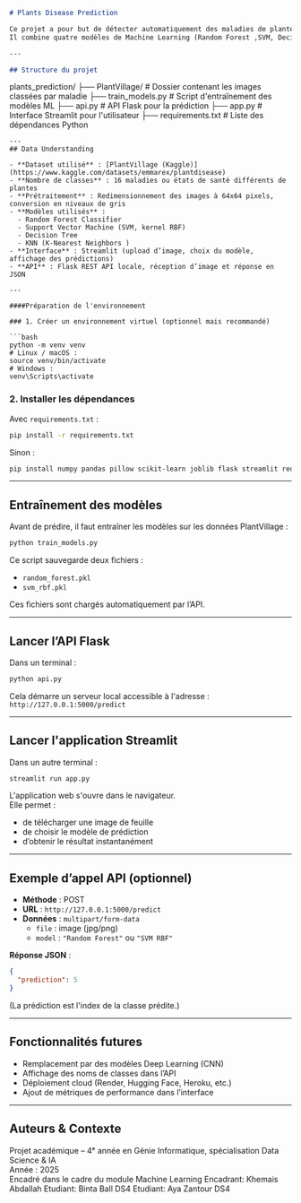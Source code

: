 ```markdown
# Plants Disease Prediction

Ce projet a pour but de détecter automatiquement des maladies de plantes à partir d’images de feuilles.
Il combine quatre modèles de Machine Learning (Random Forest ,SVM, Decision Tree, KNN), une API Flask pour faire les prédictions, et une interface utilisateur avec Streamlit.

---

## Structure du projet

```
plants_prediction/
├── PlantVillage/           # Dossier contenant les images classées par maladie
├── train_models.py         # Script d'entraînement des modèles ML
├── api.py                  # API Flask pour la prédiction
├── app.py                  # Interface Streamlit pour l'utilisateur
├── requirements.txt        # Liste des dépendances Python
```
---
## Data Understanding

- **Dataset utilisé** : [PlantVillage (Kaggle)](https://www.kaggle.com/datasets/emmarex/plantdisease)
- **Nombre de classes** : 16 maladies ou états de santé différents de plantes
- **Prétraitement** : Redimensionnement des images à 64x64 pixels, conversion en niveaux de gris
- **Modèles utilisés** :
  - Random Forest Classifier
  - Support Vector Machine (SVM, kernel RBF)
  - Decision Tree
  - KNN (K-Nearest Neighbors )
- **Interface** : Streamlit (upload d’image, choix du modèle, affichage des prédictions)
- **API** : Flask REST API locale, réception d’image et réponse en JSON

---

####Préparation de l'environnement

### 1. Créer un environnement virtuel (optionnel mais recommandé)

```bash
python -m venv venv
# Linux / macOS :
source venv/bin/activate
# Windows :
venv\Scripts\activate
```

### 2. Installer les dépendances

Avec `requirements.txt` :

```bash
pip install -r requirements.txt
```

Sinon :

```bash
pip install numpy pandas pillow scikit-learn joblib flask streamlit requests
```

---

## Entraînement des modèles

Avant de prédire, il faut entraîner les modèles sur les données PlantVillage :

```bash
python train_models.py
```

Ce script sauvegarde deux fichiers :
- `random_forest.pkl`
- `svm_rbf.pkl`

Ces fichiers sont chargés automatiquement par l’API.

---

## Lancer l’API Flask

Dans un terminal :

```bash
python api.py
```

Cela démarre un serveur local accessible à l'adresse :  
`http://127.0.0.1:5000/predict`

---

## Lancer l'application Streamlit

Dans un autre terminal :

```bash
streamlit run app.py
```

L'application web s'ouvre dans le navigateur.  
Elle permet :
- de télécharger une image de feuille
- de choisir le modèle de prédiction
- d’obtenir le résultat instantanément

---

## Exemple d’appel API (optionnel)

- **Méthode** : POST  
- **URL** : `http://127.0.0.1:5000/predict`  
- **Données** : `multipart/form-data`
  - `file` : image (jpg/png)
  - `model` : `"Random Forest"` ou `"SVM RBF"`

**Réponse JSON** :

```json
{
  "prediction": 5
}
```

(La prédiction est l'index de la classe prédite.)

---

## Fonctionnalités futures

- Remplacement par des modèles Deep Learning (CNN)
- Affichage des noms de classes dans l’API
- Déploiement cloud (Render, Hugging Face, Heroku, etc.)
- Ajout de métriques de performance dans l’interface

---

## Auteurs & Contexte

Projet académique – 4ᵉ année en Génie Informatique, spécialisation Data Science & IA  
Année : 2025  
Encadré dans le cadre du module Machine Learning
Encadrant: Khemais Abdallah
Etudiant: Binta Ball DS4
Etudiant: Aya Zantour DS4
```
